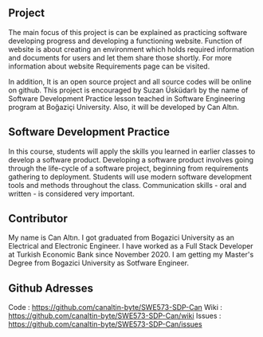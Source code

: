## Project

The main focus of this project is can be explained as practicing software developing progress and developing a functioning website.
Function of website is about creating an environment which holds required information and documents for users and let them share those shortly. For more information about website Requirements page can be visited. 

In addition, It is an open source project and all source codes will be online on github. This project is encouraged by Suzan Üsküdarlı by the name of Software Development Practice lesson teached in Software Engineering program at Boğaziçi University. Also, it will be developed by Can Altın.

## Software Development Practice

In this course, students will apply the skills you learned in earlier classes to develop a software product. Developing a software product involves going through the life-cycle of a software project, beginning from requirements gathering to deployment. Students will use modern
software development tools and methods throughout the class. Communication skills - oral and written - is considered very important.

## Contributor

My name is Can Altın. I got graduated from Bogazici University as an Electrical and Electronic Engineer. I have worked as a Full Stack Developer at Turkish Economic Bank since November 2020. I am getting my Master's Degree from Bogazici University as Sotfware Engineer.

## Github Adresses

Code : https://github.com/canaltin-byte/SWE573-SDP-Can
Wiki : https://github.com/canaltin-byte/SWE573-SDP-Can/wiki
Issues : https://github.com/canaltin-byte/SWE573-SDP-Can/issues





























































